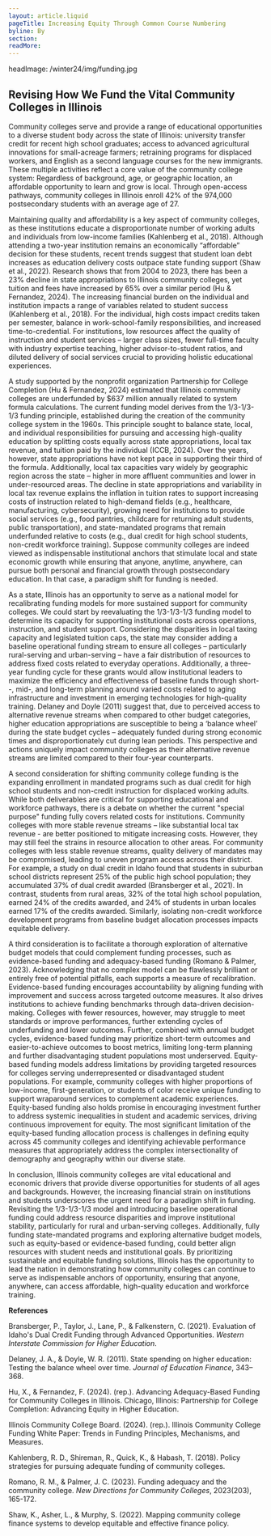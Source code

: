 ```yaml
---
layout: article.liquid
pageTitle: Increasing Equity Through Common Course Numbering
byline: By 
section: 
readMore: 
---
```

<ilw-content width="page">

headImage: /winter24/img/funding.jpg

## Revising How We Fund the Vital Community Colleges in Illinois

Community colleges serve and provide a range of educational opportunities to a diverse student body across the state of Illinois: university transfer credit for recent high school graduates; access to advanced agricultural innovations for small-acreage farmers; retraining programs for displaced workers, and English as a second language courses for the new immigrants. These multiple activities reflect a core value of the community college system: Regardless of background, age, or geographic location, an affordable opportunity to learn and grow is local.  Through open-access pathways, community colleges in Illinois enroll 42% of the 974,000 postsecondary students with an average age of 27. 

Maintaining quality and affordability is a key aspect of community colleges, as these institutions educate a disproportionate number of working adults and individuals from low-income families (Kahlenberg et al., 2018). Although attending a two-year institution remains an economically “affordable” decision for these students, recent trends suggest that student loan debt increases as education delivery costs outpace state funding support (Shaw et al., 2022). Research shows that from 2004 to 2023, there has been a 23% decline in state appropriations to Illinois community colleges, yet tuition and fees have increased by 65% over a similar period (Hu & Fernandez, 2024). The increasing financial burden on the individual and institution impacts a range of variables related to student success (Kahlenberg et al., 2018). For the individual, high costs impact credits taken per semester, balance in work-school-family responsibilities, and increased time-to-credential. For institutions, low resources affect the quality of instruction and student services – larger class sizes, fewer full-time faculty with industry expertise teaching, higher advisor-to-student ratios, and diluted delivery of social services crucial to providing holistic educational experiences. 

A study supported by the nonprofit organization Partnership for College Completion (Hu & Fernandez, 2024) estimated that Illinois community colleges are underfunded by $637 million annually related to system formula calculations. The current funding model derives from the 1/3-1/3-1/3 funding principle, established during the creation of the community college system in the 1960s. This principle sought to balance state, local, and individual responsibilities for pursuing and accessing high-quality education by splitting costs equally across state appropriations, local tax revenue, and tuition paid by the individual (ICCB, 2024).  Over the years, however, state appropriations have not kept pace in supporting their third of the formula. Additionally, local tax capacities vary widely by geographic region across the state – higher in more affluent communities and lower in under-resourced areas.  The decline in state appropriations and variability in local tax revenue explains the inflation in tuition rates to support increasing costs of instruction related to high-demand fields (e.g., healthcare, manufacturing, cybersecurity), growing need for institutions to provide social services (e.g., food pantries, childcare for returning adult students, public transportation), and state-mandated programs that remain underfunded relative to costs (e.g., dual credit for high school students, non-credit workforce training). Suppose community colleges are indeed viewed as indispensable institutional anchors that stimulate local and state economic growth while ensuring that anyone, anytime, anywhere, can pursue both personal and financial growth through postsecondary education. In that case, a paradigm shift for funding is needed.  

As a state, Illinois has an opportunity to serve as a national model for recalibrating funding models for more sustained support for community colleges. We could start by reevaluating the 1/3-1/3-1/3 funding model to determine its capacity for supporting institutional costs across operations, instruction, and student support. Considering the disparities in local taxing capacity and legislated tuition caps, the state may consider adding a baseline operational funding stream to ensure all colleges – particularly rural-serving and urban-serving – have a fair distribution of resources to address fixed costs related to everyday operations. Additionally, a three-year funding cycle for these grants would allow institutional leaders to maximize the efficiency and effectiveness of baseline funds through short--, mid-, and long-term planning around varied costs related to aging infrastructure and investment in emerging technologies for high-quality training. Delaney and Doyle (2011) suggest that, due to perceived access to alternative revenue streams when compared to other budget categories, higher education appropriations are susceptible to being a ‘balance wheel’ during the state budget cycles – 
adequately funded during strong economic times and disproportionately cut during lean periods.  This perspective and actions uniquely impact community colleges as their alternative revenue streams are limited compared to their four-year counterparts. 

A second consideration for shifting community college funding is the expanding enrollment in mandated programs such as dual credit for high school students  and non-credit instruction for displaced working adults. While both deliverables are critical for supporting educational and workforce pathways, there is a debate on whether the current "special purpose" funding fully covers related costs for institutions. Community colleges with more stable revenue streams – like substantial local tax revenue - are better positioned to mitigate increasing costs. However, they may still feel the strains in resource allocation to other areas. For community colleges with less stable revenue streams, quality delivery of mandates may be compromised, leading to uneven program access across their district. For example, a study on dual credit in Idaho found that students in suburban school districts represent 25% of the public high school population; they accumulated 37% of dual credit awarded (Bransberger et al., 2021). In contrast, students from rural areas, 32% of the total high school population, earned 24% of the credits awarded, and 24% of students in urban locales earned 17% of the credits awarded. Similarly, isolating non-credit workforce development programs from baseline budget allocation processes impacts equitable delivery. 

A third consideration is to facilitate a thorough exploration of alternative budget models that could complement funding processes, such as evidence-based funding and adequacy-based funding (Romano & Palmer, 2023). Acknowledging that no complex model can be flawlessly brilliant or entirely free of potential pitfalls, each supports a measure of recalibration. Evidence-based funding encourages accountability by aligning funding with improvement and success across targeted outcome measures. It also drives institutions to achieve funding benchmarks through data-driven decision-making. Colleges with fewer resources, however, may struggle to meet standards or improve performances, further extending cycles of underfunding and lower outcomes. Further, combined with annual budget cycles, evidence-based funding may prioritize short-term outcomes and easier-to-achieve outcomes to boost metrics, limiting long-term planning and further disadvantaging student populations most underserved. Equity-based funding models address limitations by providing targeted resources for colleges serving underrepresented or disadvantaged student populations. For example, community colleges with higher proportions of low-income, first-generation, or students of color receive unique funding to support wraparound services to complement academic experiences. Equity-based funding also holds promise in encouraging investment further to address systemic inequalities in student and academic services, driving continuous improvement for equity. The most significant limitation of the equity-based funding allocation process is challenges in defining equity across 45 community colleges and identifying achievable performance measures that appropriately address the complex intersectionality of demography and geography within our diverse state. 

In conclusion, Illinois community colleges are vital educational and economic drivers that provide diverse opportunities for students of all ages and backgrounds. However, the increasing financial strain on institutions and students underscores the urgent need for a paradigm shift in funding. Revisiting the 1/3-1/3-1/3 model and introducing baseline operational funding could address resource disparities and improve institutional stability, particularly for rural and urban-serving colleges. Additionally, fully funding state-mandated programs and exploring alternative budget models, such as equity-based or evidence-based funding, could better align resources with student needs and institutional goals. By prioritizing sustainable and equitable funding solutions, Illinois has the opportunity to lead the nation in demonstrating how community colleges can continue to serve as indispensable anchors of opportunity, ensuring that anyone, anywhere, can access affordable, high-quality education and workforce training.

**References**

Bransberger, P., Taylor, J., Lane, P., & Falkenstern, C. (2021). Evaluation of Idaho's Dual Credit 	Funding through Advanced Opportunities. *Western Interstate Commission for Higher 	Education*.

Delaney, J. A., & Doyle, W. R. (2011). State spending on higher education: Testing the balance wheel over time. *Journal of Education Finance*, 343–368.

Hu, X., & Fernandez, F. (2024). (rep.). Advancing Adequacy-Based Funding for Community Colleges in Illinois. Chicago, Illinois: Partnership for College Completion: Advancing Equity in Higher Education.

Illinois Community College Board. (2024). (rep.). Illinois Community College Funding White Paper: Trends in Funding Principles, Mechanisms, and Measures.

Kahlenberg, R. D., Shireman, R., Quick, K., & Habash, T. (2018). Policy strategies for pursuing adequate funding of community colleges.

Romano, R. M., & Palmer, J. C. (2023). Funding adequacy and the community college. *New Directions for Community Colleges*, 2023(203), 165-172.

Shaw, K., Asher, L., & Murphy, S. (2022). Mapping community college finance systems to develop equitable and effective finance policy.

</ilw-content>
